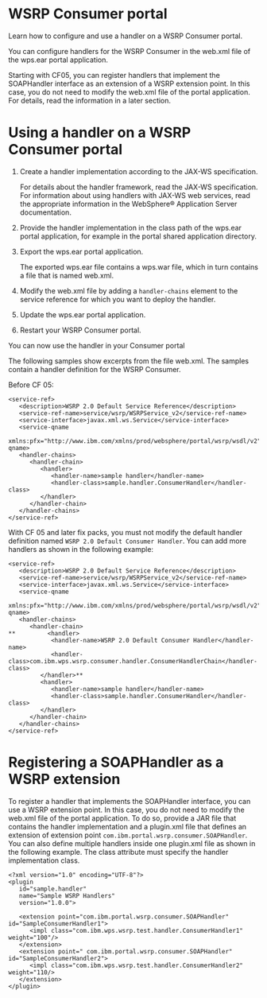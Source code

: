 # WSRP Consumer portal

Learn how to configure and use a handler on a WSRP Consumer portal.

You can configure handlers for the WSRP Consumer in the web.xml file of the wps.ear portal application.

Starting with CF05, you can register handlers that implement the SOAPHandler interface as an extension of a WSRP extension point. In this case, you do not need to modify the web.xml file of the portal application. For details, read the information in a later section.


# Using a handler on a WSRP Consumer portal

1.  Create a handler implementation according to the JAX-WS specification.

    For details about the handler framework, read the JAX-WS specification. For information about using handlers with JAX-WS web services, read the appropriate information in the WebSphere® Application Server documentation.

2.  Provide the handler implementation in the class path of the wps.ear portal application, for example in the portal shared application directory.

3.  Export the wps.ear portal application.

    The exported wps.ear file contains a wps.war file, which in turn contains a file that is named web.xml.

4.  Modify the web.xml file by adding a `handler-chains` element to the service reference for which you want to deploy the handler.

5.  Update the wps.ear portal application.

6.  Restart your WSRP Consumer portal.


You can now use the handler in your Consumer portal

The following samples show excerpts from the file web.xml. The samples contain a handler definition for the WSRP Consumer.

Before CF 05:

```
<service-ref>
   <description>WSRP 2.0 Default Service Reference</description>
   <service-ref-name>service/wsrp/WSRPService_v2</service-ref-name>
   <service-interface>javax.xml.ws.Service</service-interface>
   <service-qname 
      xmlns:pfx="http://www.ibm.com/xmlns/prod/websphere/portal/wsrp/wsdl/v2">pfx:WSRPService_v2</service-qname>
   <handler-chains>
      <handler-chain>
         <handler>
            <handler-name>sample handler</handler-name>
            <handler-class>sample.handler.ConsumerHandler</handler-class>
         </handler>
      </handler-chain>
   </handler-chains>
</service-ref>
```

With CF 05 and later fix packs, you must not modify the default handler definition named `WSRP 2.0 Default Consumer Handler`. You can add more handlers as shown in the following example:

```
<service-ref>
   <description>WSRP 2.0 Default Service Reference</description>
   <service-ref-name>service/wsrp/WSRPService_v2</service-ref-name>
   <service-interface>javax.xml.ws.Service</service-interface>
   <service-qname 
      xmlns:pfx="http://www.ibm.com/xmlns/prod/websphere/portal/wsrp/wsdl/v2">pfx:WSRPService_v2</service-qname>
   <handler-chains>
      <handler-chain>
**         <handler>
            <handler-name>WSRP 2.0 Default Consumer Handler</handler-name>
            <handler-class>com.ibm.wps.wsrp.consumer.handler.ConsumerHandlerChain</handler-class>
         </handler>**
         <handler>
            <handler-name>sample handler</handler-name>
            <handler-class>sample.handler.ConsumerHandler</handler-class>
         </handler>
      </handler-chain>
   </handler-chains>
</service-ref>
```

# Registering a SOAPHandler as a WSRP extension

To register a handler that implements the SOAPHandler interface, you can use a WSRP extension point. In this case, you do not need to modify the web.xml file of the portal application. To do so, provide a JAR file that contains the handler implementation and a plugin.xml file that defines an extension of extension point `com.ibm.portal.wsrp.consumer.SOAPHandler`. You can also define multiple handlers inside one plugin.xml file as shown in the following example. The class attribute must specify the handler implementation class.

```
<?xml version="1.0" encoding="UTF-8"?>
<plugin
   id="sample.handler"
   name="Sample WSRP Handlers"
   version="1.0.0">
	
   <extension point="com.ibm.portal.wsrp.consumer.SOAPHandler" id="SampleConsumerHandler1">
      <impl class="com.ibm.wps.wsrp.test.handler.ConsumerHandler1" weight="100"/>
   </extension>
   <extension point=" com.ibm.portal.wsrp.consumer.SOAPHandler" id="SampleConsumerHandler2">
      <impl class="com.ibm.wps.wsrp.test.handler.ConsumerHandler2" weight="110/>
   </extension>
</plugin>
```

